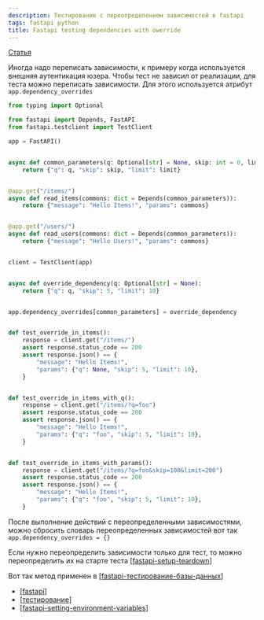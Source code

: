 ```yaml
---
description: Тестирование с переопределением зависимостей в fastapi
tags: fastapi python
title: Fastapi testing dependencies with owerride
---
```

[Статья](https://fastapi.tiangolo.com/pt/advanced/testing-dependencies/)

Иногда надо переписать зависимости, к примеру когда используется внешняя аутентикация юзера. Чтобы тест не зависил от реализации, для теста можно переписать зависимости. Для этого используется атрибут `app.dependency_overrides`

```python
from typing import Optional

from fastapi import Depends, FastAPI
from fastapi.testclient import TestClient

app = FastAPI()


async def common_parameters(q: Optional[str] = None, skip: int = 0, limit: int = 100):
    return {"q": q, "skip": skip, "limit": limit}


@app.get("/items/")
async def read_items(commons: dict = Depends(common_parameters)):
    return {"message": "Hello Items!", "params": commons}


@app.get("/users/")
async def read_users(commons: dict = Depends(common_parameters)):
    return {"message": "Hello Users!", "params": commons}


client = TestClient(app)


async def override_dependency(q: Optional[str] = None):
    return {"q": q, "skip": 5, "limit": 10}


app.dependency_overrides[common_parameters] = override_dependency


def test_override_in_items():
    response = client.get("/items/")
    assert response.status_code == 200
    assert response.json() == {
        "message": "Hello Items!",
        "params": {"q": None, "skip": 5, "limit": 10},
    }


def test_override_in_items_with_q():
    response = client.get("/items/?q=foo")
    assert response.status_code == 200
    assert response.json() == {
        "message": "Hello Items!",
        "params": {"q": "foo", "skip": 5, "limit": 10},
    }


def test_override_in_items_with_params():
    response = client.get("/items/?q=foo&skip=100&limit=200")
    assert response.status_code == 200
    assert response.json() == {
        "message": "Hello Items!",
        "params": {"q": "foo", "skip": 5, "limit": 10},
    }
```

После выполнение действий с переопределенными зависимостями, можно сбросить словарь переопределенных зависимостей вот так `app.dependency_overrides = {}`

Если нужно переопределить зависимости только для тест, то можно переопределить их на старте теста [[fastapi-setup-teardown]]

Вот так метод применен в [[fastapi-тестирование-базы-данных]]

- [[fastapi]]
- [[тестирование]]
- [[fastapi-setting-environment-variables]]

[//begin]: # "Autogenerated link references for markdown compatibility"
[fastapi-setup-teardown]: fastapi-setup-teardown "Fastapi setup teardown"
[fastapi-тестирование-базы-данных]: fastapi-%D1%82%D0%B5%D1%81%D1%82%D0%B8%D1%80%D0%BE%D0%B2%D0%B0%D0%BD%D0%B8%D0%B5-%D0%B1%D0%B0%D0%B7%D1%8B-%D0%B4%D0%B0%D0%BD%D0%BD%D1%8B%D1%85 "Fastapi тестирование базы данных"
[fastapi]: fastapi "Fastapi"
[тестирование]: ../lists/%D1%82%D0%B5%D1%81%D1%82%D0%B8%D1%80%D0%BE%D0%B2%D0%B0%D0%BD%D0%B8%D0%B5 "Основные принципы тестровния"
[fastapi-setting-environment-variables]: fastapi-setting-environment-variables "Fastapi environment variables"
[//end]: # "Autogenerated link references"